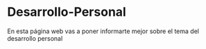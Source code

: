# Desarrollo-Personal
En esta página web vas a poner informarte mejor sobre el tema del desarrollo personal 

